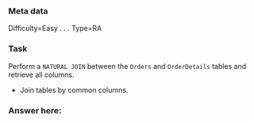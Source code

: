 ### Meta data <!--Please dont edit these fields-->
Difficulty=Easy
.
.
.
Type=RA <!--Either RA (Relational Algebra) or TXT (text)-->

### Task
Perform a `NATURAL JOIN` between the `Orders` and `OrderDetails` tables and retrieve all columns.
- Join tables by common columns.

### Answer here:
